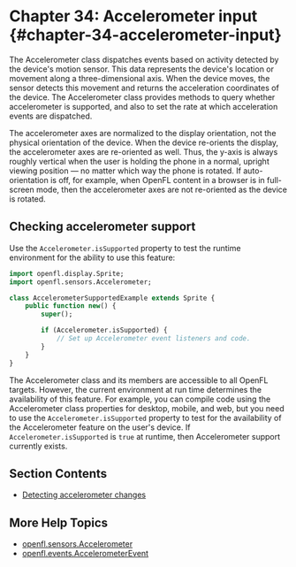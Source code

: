 # Chapter 34: Accelerometer input {#chapter-34-accelerometer-input}

The Accelerometer class dispatches events based on activity detected by the
device's motion sensor. This data represents the device's location or movement
along a three-dimensional axis. When the device moves, the sensor detects this
movement and returns the acceleration coordinates of the device. The
Accelerometer class provides methods to query whether accelerometer is
supported, and also to set the rate at which acceleration events are dispatched.

The accelerometer axes are normalized to the display orientation, not the
physical orientation of the device. When the device re-orients the display, the
accelerometer axes are re-oriented as well. Thus, the y-axis is always roughly
vertical when the user is holding the phone in a normal, upright viewing
position — no matter which way the phone is rotated. If auto-orientation is off,
for example, when OpenFL content in a browser is in full-screen mode, then the
accelerometer axes are not re-oriented as the device is rotated.

## Checking accelerometer support

Use the `Accelerometer.isSupported` property to test the runtime environment for
the ability to use this feature:

```haxe
import openfl.display.Sprite;
import openfl.sensors.Accelerometer;

class AccelerometerSupportedExample extends Sprite {
	public function new() {
		super();

		if (Accelerometer.isSupported) {
			// Set up Accelerometer event listeners and code.
		}
	}
}
```

The Accelerometer class and its members are accessible to all OpenFL targets.
However, the current environment at run time determines the availability of this
feature. For example, you can compile code using the Accelerometer class
properties for desktop, mobile, and web, but you need to use the
`Accelerometer.isSupported` property to test for the availability of the
Accelerometer feature on the user's device. If `Accelerometer.isSupported` is
`true` at runtime, then Accelerometer support currently exists.

## Section Contents

- [Detecting accelerometer changes](./detecting-accelerometer-changes.md)

## More Help Topics

- [openfl.sensors.Accelerometer](https://api.openfl.org/openfl/sensors/Accelerometer.html)
- [openfl.events.AccelerometerEvent](https://api.openfl.org/openfl/events/AccelerometerEvent.html)
